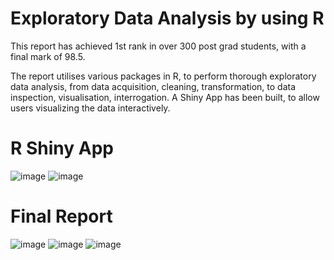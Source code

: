 # Exploratory Data Analysis by using R

This report has achieved 1st rank in over 300 post grad students, with a final mark of 98.5.

The report utilises various packages in R, to perform thorough exploratory data analysis, from data acquisition, cleaning, transformation, to data inspection, visualisation,  interrogation. 
A Shiny App has been built, to allow users visualizing the data interactively.



# R Shiny App
![image](https://github.com/coffeemartin/EDA/assets/73702415/4b221e62-0947-4a3e-8119-e24553a2add1)
![image](https://github.com/coffeemartin/EDA/assets/73702415/f6988e62-7799-43f9-926d-4596d25ccf02)

# Final Report
![image](https://github.com/coffeemartin/EDA/assets/73702415/b9c45910-c009-4155-8c6b-0233dc1e057f)
![image](https://github.com/coffeemartin/EDA/assets/73702415/0951c020-be49-48fb-b1ea-9455d800e1bc)
![image](https://github.com/coffeemartin/EDA/assets/73702415/c0900c30-d572-42a9-b9b0-d4a1a89df31b)

